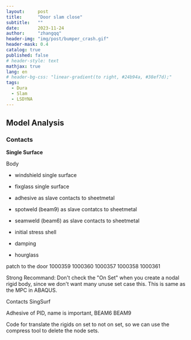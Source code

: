 ```yaml
---
layout:     post
title:      "Door slam close"
subtitle:   ""
date:       2023-11-24
author:     "zhangqq"
header-img: "img/post/bumper_crash.gif"
header-mask: 0.4
catalog: true
published: false
# header-style: text
mathjax: true
lang: en
# header-bg-css: "linear-gradient(to right, #24b94a, #38ef7d);"
tags:
  - Dura
  - Slam
  - LSDYNA
---
```



## Model Analysis
### Contacts
**Single Surface**

Body
- windshield single surface
- fixglass single surface
- adhesive as slave contacts to sheetmetal
- spotweld (beam9) as slave contatcs to sheetmetal
- seamweld (beam6) as slave contacts to sheetmetal

- initial stress shell
- damping
- hourglass

patch to the door
1000359
1000360
1000357
1000358
1000361

Strong Recommand: Don't check the "On Set" when you create a nodal rigid body, since we don't want many unuse set case this. This is same as the MPC in ABAQUS.


Contacts
SingSurf

Adhesive of PID, name is important,   BEAM6  BEAM9


Code for translate the rigids on set to not on set, so we can use the compress tool to delete the node sets.